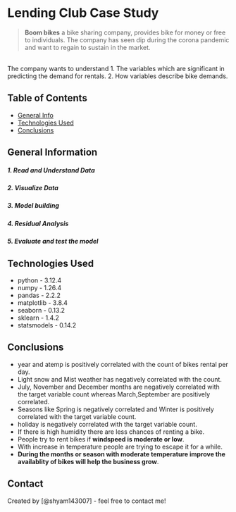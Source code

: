 # Lending Club Case Study
> **Boom bikes** a bike sharing company, provides bike for money or free to individuals. The company has seen dip during the corona pandemic and want to regain to sustain in the market.
<br/>
The company wants to understand 
1. The variables which are significant in predicting the demand for rentals.
2. How variables describe bike demands.

## Table of Contents
* [General Info](#general-information)
* [Technologies Used](#technologies-used)
* [Conclusions](#conclusions)

## General Information
 ##### 1. Read and Understand Data
 ##### 2. Visualize Data
 ##### 3. Model building
 ##### 4. Residual Analysis
 ##### 5. Evaluate and test the model
 
## Technologies Used
- python - 3.12.4
- numpy - 1.26.4
- pandas - 2.2.2
- matplotlib - 3.8.4
- seaborn - 0.13.2
- sklearn - 1.4.2
- statsmodels - 0.14.2


## Conclusions
- year and atemp is positively correlated with the count of bikes rental per day.
- Light snow and Mist weather has negatively correlated with the count.
- July, November and December months are negatively correlated with the target variable count whereas March,September are positively correlated.
- Seasons like Spring is negatively correlated and Winter is positively correlated with the target variable count.
- holiday is negatively correlated with the target variable count.
- If there is high humidity there are less chances of renting a bike.
- People try to rent bikes if **windspeed is moderate or low**.
- With increase in temperature people are trying to escape it for a while. 
- **During the months or season with moderate temperature improve the availablity of bikes will help the business grow**.


## Contact
Created by [@shyam143007] - feel free to contact me!

